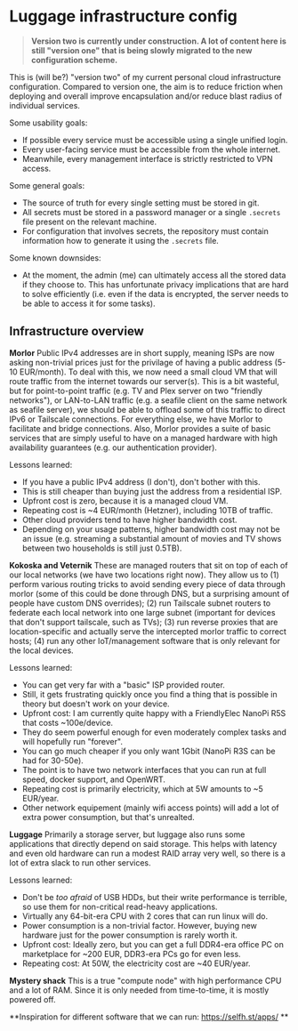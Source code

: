 # Luggage infrastructure config

> **Version two is currently under construction. A lot of content here is still "version one" that is being slowly migrated to the new configuration scheme.**

This is (will be?) "version two" of my current personal cloud infrastructure configuration. Compared to version one, the aim is to reduce friction when deploying and overall improve encapsulation and/or reduce blast radius of individual services.

Some usability goals:
 * If possible every service must be accessible using a single unified login.
 * Every user-facing service must be accessible from the whole internet.
 * Meanwhile, every management interface is strictly restricted to VPN access.

Some general goals:
 * The source of truth for every single setting must be stored in git.
 * All secrets must be stored in a password manager or a single `.secrets` file present on the relevant machine.
 * For configuration that involves secrets, the repository must contain information how to generate it using the `.secrets` file.

Some known downsides:
 * At the moment, the admin (me) can ultimately access all the stored data if they choose to. This has unfortunate privacy implications that are hard to solve efficiently (i.e. even if the data is encrypted, the server needs to be able to access it for some tasks).

## Infrastructure overview

**Morlor** Public IPv4 addresses are in short supply, meaning ISPs are now asking non-trivial prices just for the privilage of having a public address (5-10 EUR/month). To deal with this, we now need a small cloud VM that will route traffic from the internet towards our server(s). This is a bit wasteful, but for point-to-point traffic (e.g. TV and Plex server on two "friendly networks"), or LAN-to-LAN traffic (e.g. a seafile client on the same network as seafile server), we should be able to offload some of this traffic to direct IPv6 or Tailscale connections. For everything else, we have Morlor to facilitate and bridge connections. Also, Morlor provides a suite of basic services that are simply useful to have on a managed hardware with high availability guarantees (e.g. our authentication provider).

Lessons learned: 
 * If you have a public IPv4 address (I don't), don't bother with this. 
 * This is still cheaper than buying just the address from a residential ISP.
 * Upfront cost is zero, because it is a managed cloud VM.
 * Repeating cost is ~4 EUR/month (Hetzner), including 10TB of traffic.
 * Other cloud providers tend to have higher bandwidth cost.
 * Depending on your usage patterns, higher bandwidth cost may not be an issue (e.g. streaming a substantial amount of movies and TV shows between two households is still just 0.5TB).

**Kokoska and Veternik** These are managed routers that sit on top of each of our local networks (we have two locations right now). They allow us to (1) perform various routing tricks to avoid sending every piece of data through morlor (some of this could be done through DNS, but a surprising amount of people have custom DNS overrides); (2) run Tailscale subnet routers to federate each local network into one large subnet (important for devices that don't support tailscale, such as TVs); (3) run reverse proxies that are location-specific and actually serve the intercepted morlor traffic to correct hosts; (4) run any other IoT/management software that is only relevant for the local devices.

Lessons learned:
 * You can get very far with a "basic" ISP provided router. 
 * Still, it gets frustrating quickly once you find a thing that is possible in theory but doesn't work on your device.
 * Upfront cost: I am currently quite happy with a FriendlyElec NanoPi R5S that costs ~100e/device. 
 * They do seem powerful enough for even moderately complex tasks and will hopefully run "forever". 
 * You can go much cheaper if you only want 1Gbit (NanoPi R3S can be had for 30-50e). 
 * The point is to have two network interfaces that you can run at full speed, docker support, and OpenWRT.
 * Repeating cost is primarily electricity, which at 5W amounts to ~5 EUR/year.
 * Other network equipement (mainly wifi access points) will add a lot of extra power consumption, but that's unrealted.

**Luggage** Primarily a storage server, but luggage also runs some applications that directly depend on said storage. This helps with latency and even old hardware can run a modest RAID array very well, so there is a lot of extra slack to run other services.

Lessons learned:
 * Don't be *too afraid* of USB HDDs, but their write performance is terrible, so use them for non-critical read-heavy applications.
 * Virtually any 64-bit-era CPU with 2 cores that can run linux will do.
 * Power consumption is a non-trivial factor. However, buying new hardware just for the power consumption is rarely worth it.
 * Upfront cost: Ideally zero, but you can get a full DDR4-era office PC on marketplace for ~200 EUR, DDR3-era PCs go for even less.
 * Repeating cost: At 50W, the electricity cost are ~40 EUR/year.

 **Mystery shack** This is a true "compute node" with high performance CPU and a lot of RAM. Since it is only needed from time-to-time, it is mostly powered off.



**Inspiration for different software that we can run: https://selfh.st/apps/ **